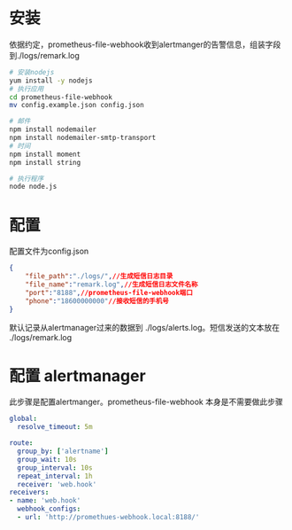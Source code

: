 # 安装

依据约定，prometheus-file-webhook收到alertmanger的告警信息，组装字段到./logs/remark.log

```sh
# 安装nodejs
yum install -y nodejs
# 执行应用
cd prometheus-file-webhook
mv config.example.json config.json

# 邮件
npm install nodemailer
npm install nodemailer-smtp-transport
# 时间
npm install moment
npm install string

# 执行程序
node node.js
```

# 配置

配置文件为config.json

```json
{
    "file_path":"./logs/",//生成短信日志目录
    "file_name":"remark.log",//生成短信日志文件名称
    "port":"8188",//prometheus-file-webhook端口
    "phone":"18600000000"//接收短信的手机号
}
```

默认记录从alertmanager过来的数据到 ./logs/alerts.log。短信发送的文本放在 ./logs/remark.log

# 配置 alertmanager 

此步骤是配置alertmanger。prometheus-file-webhook 本身是不需要做此步骤

```yml
global:
  resolve_timeout: 5m

route:
  group_by: ['alertname']
  group_wait: 10s
  group_interval: 10s
  repeat_interval: 1h
  receiver: 'web.hook'
receivers:
- name: 'web.hook'
  webhook_configs:
  - url: 'http://promethues-webhook.local:8188/'
```

  

